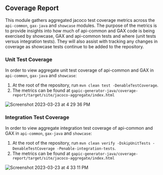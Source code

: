 ## Coverage Report

This module gathers aggregated jacoco test coverage metrics across the `api-common`, `gax-java` and `showcase` modules. The purpose of
the metrics is to provide insights into how much of api-common and GAX code is being exercised by showcase, GAX and api-common tests and where 
(unit tests versus integration tests). They will also assist with tracking any changes in coverage as showcase tests continue to be added to the repository.

### Unit Test Coverage
In order to view aggregate unit test coverage of api-common and GAX in `api-common`, `gax-java` and `showcase`:

1. At the root of the repository, run `mvn clean test -DenableTestCoverage`.
2. The metrics can be found at `gapic-generator-java/coverage-report/target/site/jacoco-aggregate/index.html`

![Screenshot 2023-03-23 at 4 29 36 PM](https://user-images.githubusercontent.com/66699525/227346653-b50ec440-71f9-49f4-be21-3976c7f995c7.png)

### Integration Test Coverage

In order to view aggregate integration test coverage of api-common and GAX in `api-common`, `gax-java` and `showcase`:

1. At the root of the repository, run `mvn clean verify -DskipUnitTests -DenableTestCoverage -Penable-integration-tests`.
2. The metrics can be found at `gapic-generator-java/coverage-report/target/site/jacoco-aggregate/index.html`

![Screenshot 2023-03-23 at 4 33 11 PM](https://user-images.githubusercontent.com/66699525/227348487-f1ba2bb8-7577-4280-a1a1-7aa78e242f12.png)